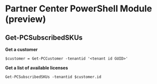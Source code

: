 # Partner Center PowerShell Module (preview) #

## Get-PCSubscribedSKUs ##

**Get a customer**

    $customer = Get-PCCustomer -tenantid '<tenant id GUID>'

**Get a list of available licenses**

    Get-PCSubscribedSKUs -tenantid $customer.id


